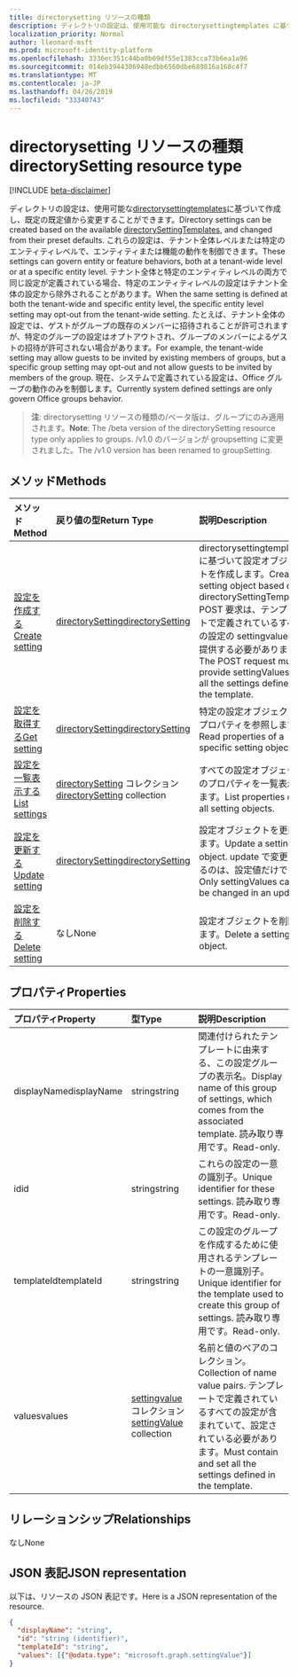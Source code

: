 ```yaml
---
title: directorysetting リソースの種類
description: ディレクトリの設定は、使用可能な directorysettingtemplates に基づいて作成し、既定の既定値から変更することができます。 これらの設定は、テナント全体レベルまたは特定のエンティティレベルで、エンティティまたは機能の動作を制御できます。 テナント全体と特定のエンティティレベルの両方で同じ設定が定義されている場合、特定のエンティティレベルの設定はテナント全体の設定から除外されることがあります。  たとえば、テナント全体の設定では、ゲストがグループの既存のメンバーに招待されることが許可されますが、特定のグループの設定はオプトアウトされ、グループのメンバーによるゲストの招待が許可されない場合があります。 現在、システムで定義されている設定は、Office グループの動作のみを制御します。
localization_priority: Normal
author: lleonard-msft
ms.prod: microsoft-identity-platform
ms.openlocfilehash: 3336ec351c44ba0b69df55e1383cca73b6ea1a96
ms.sourcegitcommit: 014eb3944306948edbb6560dbe689816a168c4f7
ms.translationtype: MT
ms.contentlocale: ja-JP
ms.lasthandoff: 04/26/2019
ms.locfileid: "33340743"
---
```

# <a name="directorysetting-resource-type"></a><span data-ttu-id="41897-107">directorysetting リソースの種類</span><span class="sxs-lookup"><span data-stu-id="41897-107">directorySetting resource type</span></span>

[!INCLUDE [beta-disclaimer](../../includes/beta-disclaimer.md)]

<span data-ttu-id="41897-108">ディレクトリの設定は、使用可能な[directorysettingtemplates](directorysettingtemplate.md)に基づいて作成し、既定の既定値から変更することができます。</span><span class="sxs-lookup"><span data-stu-id="41897-108">Directory settings can be created based on the available [directorySettingTemplates](directorysettingtemplate.md), and changed from their preset defaults.</span></span> <span data-ttu-id="41897-109">これらの設定は、テナント全体レベルまたは特定のエンティティレベルで、エンティティまたは機能の動作を制御できます。</span><span class="sxs-lookup"><span data-stu-id="41897-109">These settings can govern entity or feature behaviors, both at a tenant-wide level or at a specific entity level.</span></span> <span data-ttu-id="41897-110">テナント全体と特定のエンティティレベルの両方で同じ設定が定義されている場合、特定のエンティティレベルの設定はテナント全体の設定から除外されることがあります。</span><span class="sxs-lookup"><span data-stu-id="41897-110">When the same setting is defined at both the tenant-wide and specific entity level, the specific entity level setting may opt-out from the tenant-wide setting.</span></span>  <span data-ttu-id="41897-111">たとえば、テナント全体の設定では、ゲストがグループの既存のメンバーに招待されることが許可されますが、特定のグループの設定はオプトアウトされ、グループのメンバーによるゲストの招待が許可されない場合があります。</span><span class="sxs-lookup"><span data-stu-id="41897-111">For example, the tenant-wide setting may allow guests to be invited by existing members of groups, but a specific group setting may opt-out and not allow guests to be invited by members of the group.</span></span> <span data-ttu-id="41897-112">現在、システムで定義されている設定は、Office グループの動作のみを制御します。</span><span class="sxs-lookup"><span data-stu-id="41897-112">Currently system defined settings are only govern Office groups behavior.</span></span>

> <span data-ttu-id="41897-113">**注**: directorysetting リソースの種類の/ベータ版は、グループにのみ適用されます。</span><span class="sxs-lookup"><span data-stu-id="41897-113">**Note**: The /beta version of the directorySetting resource type only applies to groups.</span></span> <span data-ttu-id="41897-114">/v1.0 のバージョンが groupsetting に変更されました。</span><span class="sxs-lookup"><span data-stu-id="41897-114">The /v1.0 version has been renamed to groupSetting.</span></span>

## <a name="methods"></a><span data-ttu-id="41897-115">メソッド</span><span class="sxs-lookup"><span data-stu-id="41897-115">Methods</span></span>

| <span data-ttu-id="41897-116">メソッド</span><span class="sxs-lookup"><span data-stu-id="41897-116">Method</span></span>           | <span data-ttu-id="41897-117">戻り値の型</span><span class="sxs-lookup"><span data-stu-id="41897-117">Return Type</span></span>    |<span data-ttu-id="41897-118">説明</span><span class="sxs-lookup"><span data-stu-id="41897-118">Description</span></span>|
|:---------------|:--------|:----------|
|[<span data-ttu-id="41897-119">設定を作成する</span><span class="sxs-lookup"><span data-stu-id="41897-119">Create setting</span></span>](../api/directorysetting-post-settings.md) | [<span data-ttu-id="41897-120">directorySetting</span><span class="sxs-lookup"><span data-stu-id="41897-120">directorySetting</span></span>](directorysetting.md) |<span data-ttu-id="41897-121">directorysettingtemplate に基づいて設定オブジェクトを作成します。</span><span class="sxs-lookup"><span data-stu-id="41897-121">Create a setting object based on a directorySettingTemplate.</span></span> <span data-ttu-id="41897-122">POST 要求は、テンプレートで定義されているすべての設定の settingvalues を提供する必要があります。</span><span class="sxs-lookup"><span data-stu-id="41897-122">The POST request must provide settingValues for all the settings defined in the template.</span></span>|
|[<span data-ttu-id="41897-123">設定を取得する</span><span class="sxs-lookup"><span data-stu-id="41897-123">Get setting</span></span>](../api/directorysetting-get.md) | [<span data-ttu-id="41897-124">directorySetting</span><span class="sxs-lookup"><span data-stu-id="41897-124">directorySetting</span></span>](directorysetting.md) |<span data-ttu-id="41897-125">特定の設定オブジェクトのプロパティを参照します。</span><span class="sxs-lookup"><span data-stu-id="41897-125">Read properties of a specific setting object.</span></span>|
|[<span data-ttu-id="41897-126">設定を一覧表示する</span><span class="sxs-lookup"><span data-stu-id="41897-126">List settings</span></span>](../api/directorysetting-list.md) | <span data-ttu-id="41897-127">[directorySetting](directorysetting.md) コレクション</span><span class="sxs-lookup"><span data-stu-id="41897-127">[directorySetting](directorysetting.md) collection</span></span> |<span data-ttu-id="41897-128">すべての設定オブジェクトのプロパティを一覧表示します。</span><span class="sxs-lookup"><span data-stu-id="41897-128">List properties of all setting objects.</span></span>|
|[<span data-ttu-id="41897-129">設定を更新する</span><span class="sxs-lookup"><span data-stu-id="41897-129">Update setting</span></span>](../api/directorysetting-update.md) | [<span data-ttu-id="41897-130">directorySetting</span><span class="sxs-lookup"><span data-stu-id="41897-130">directorySetting</span></span>](directorysetting.md)  |<span data-ttu-id="41897-131">設定オブジェクトを更新します。</span><span class="sxs-lookup"><span data-stu-id="41897-131">Update a setting object.</span></span> <span data-ttu-id="41897-132">update で変更できるのは、設定値だけです。</span><span class="sxs-lookup"><span data-stu-id="41897-132">Only settingValues can be changed in an update.</span></span>|
|[<span data-ttu-id="41897-133">設定を削除する</span><span class="sxs-lookup"><span data-stu-id="41897-133">Delete setting</span></span>](../api/directorysetting-delete.md) | <span data-ttu-id="41897-134">なし</span><span class="sxs-lookup"><span data-stu-id="41897-134">None</span></span> |<span data-ttu-id="41897-135">設定オブジェクトを削除します。</span><span class="sxs-lookup"><span data-stu-id="41897-135">Delete a setting object.</span></span> |

## <a name="properties"></a><span data-ttu-id="41897-136">プロパティ</span><span class="sxs-lookup"><span data-stu-id="41897-136">Properties</span></span>
| <span data-ttu-id="41897-137">プロパティ</span><span class="sxs-lookup"><span data-stu-id="41897-137">Property</span></span>     | <span data-ttu-id="41897-138">型</span><span class="sxs-lookup"><span data-stu-id="41897-138">Type</span></span>   |<span data-ttu-id="41897-139">説明</span><span class="sxs-lookup"><span data-stu-id="41897-139">Description</span></span>|
|:---------------|:--------|:----------|
|<span data-ttu-id="41897-140">displayName</span><span class="sxs-lookup"><span data-stu-id="41897-140">displayName</span></span>|<span data-ttu-id="41897-141">string</span><span class="sxs-lookup"><span data-stu-id="41897-141">string</span></span>|<span data-ttu-id="41897-142">関連付けられたテンプレートに由来する、この設定グループの表示名。</span><span class="sxs-lookup"><span data-stu-id="41897-142">Display name of this group of settings, which comes from the associated template.</span></span> <span data-ttu-id="41897-143">読み取り専用です。</span><span class="sxs-lookup"><span data-stu-id="41897-143">Read-only.</span></span>|
|<span data-ttu-id="41897-144">id</span><span class="sxs-lookup"><span data-stu-id="41897-144">id</span></span>|<span data-ttu-id="41897-145">string</span><span class="sxs-lookup"><span data-stu-id="41897-145">string</span></span>| <span data-ttu-id="41897-146">これらの設定の一意の識別子。</span><span class="sxs-lookup"><span data-stu-id="41897-146">Unique identifier for these settings.</span></span> <span data-ttu-id="41897-147">読み取り専用です。</span><span class="sxs-lookup"><span data-stu-id="41897-147">Read-only.</span></span>|
|<span data-ttu-id="41897-148">templateId</span><span class="sxs-lookup"><span data-stu-id="41897-148">templateId</span></span>|<span data-ttu-id="41897-149">string</span><span class="sxs-lookup"><span data-stu-id="41897-149">string</span></span>| <span data-ttu-id="41897-150">この設定のグループを作成するために使用されるテンプレートの一意識別子。</span><span class="sxs-lookup"><span data-stu-id="41897-150">Unique identifier for the template used to create this group of settings.</span></span> <span data-ttu-id="41897-151">読み取り専用です。</span><span class="sxs-lookup"><span data-stu-id="41897-151">Read-only.</span></span>|
|<span data-ttu-id="41897-152">values</span><span class="sxs-lookup"><span data-stu-id="41897-152">values</span></span>|<span data-ttu-id="41897-153">[settingvalue](settingvalue.md)コレクション</span><span class="sxs-lookup"><span data-stu-id="41897-153">[settingValue](settingvalue.md) collection</span></span>| <span data-ttu-id="41897-154">名前と値のペアのコレクション。</span><span class="sxs-lookup"><span data-stu-id="41897-154">Collection of name value pairs.</span></span> <span data-ttu-id="41897-155">テンプレートで定義されているすべての設定が含まれていて、設定されている必要があります。</span><span class="sxs-lookup"><span data-stu-id="41897-155">Must contain and set all the settings defined in the template.</span></span>|

## <a name="relationships"></a><span data-ttu-id="41897-156">リレーションシップ</span><span class="sxs-lookup"><span data-stu-id="41897-156">Relationships</span></span>
<span data-ttu-id="41897-157">なし</span><span class="sxs-lookup"><span data-stu-id="41897-157">None</span></span>


## <a name="json-representation"></a><span data-ttu-id="41897-158">JSON 表記</span><span class="sxs-lookup"><span data-stu-id="41897-158">JSON representation</span></span>

<span data-ttu-id="41897-159">以下は、リソースの JSON 表記です。</span><span class="sxs-lookup"><span data-stu-id="41897-159">Here is a JSON representation of the resource.</span></span>

<!-- {
  "blockType": "resource",
  "optionalProperties": [

  ],
  "@odata.type": "microsoft.graph.directorySetting"
}-->

```json
{
  "displayName": "string",
  "id": "string (identifier)",
  "templateId": "string",
  "values": [{"@odata.type": "microsoft.graph.settingValue"}]
}

```

<!-- uuid: 8fcb5dbc-d5aa-4681-8e31-b001d5168d79
2015-10-25 14:57:30 UTC -->
<!--
{
  "type": "#page.annotation",
  "description": "directorySetting resource",
  "keywords": "",
  "section": "documentation",
  "tocPath": "",
  "suppressions": []
}
-->
